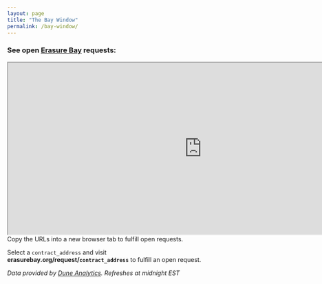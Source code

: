 ```yaml
---
layout: page
title: "The Bay Window"
permalink: /bay-window/
---
```


### See open [Erasure Bay](erasurebay.org) requests:

<iframe src="https://explore.duneanalytics.com/embed/query/7984/visualization/15948?api_key=Wqn4LxVZhLOOaJpuavWNXWU1YRuJM8L2DVnxY7co" width="900" height="400"></iframe>

<br>
Copy the URLs into a new browser tab to fulfill open requests.

Select a `contract_address` and visit **erasurebay.org/request/`contract_address`** to fulfill an open request.

*Data provided by [Dune Analytics](duneanalytics.com). Refreshes at midnight EST*
